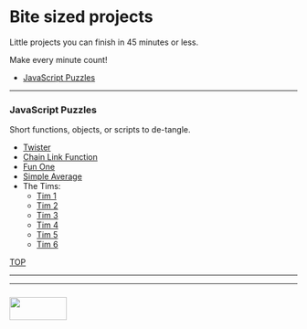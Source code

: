# Bite sized projects 

Little projects you can finish in 45 minutes or less.

Make every minute count!

* [JavaScript Puzzles](#javascript-puzzles)

___

### JavaScript Puzzles

Short functions, objects, or scripts to de-tangle.

* [Twister](./javascript-puzzles/twister.md)
* [Chain Link Function](./javascript-puzzles/chain-link-function.md)
* [Fun One](./javascript-puzzles/fun-one.md)
* [Simple Average](./javascript-puzzles/simple-average.md)
* The Tims:
  * [Tim 1](./javascript-puzzles/tim-1.md)
  * [Tim 2](./javascript-puzzles/tim-2.md)
  * [Tim 3](./javascript-puzzles/tim-3.md)
  * [Tim 4](./javascript-puzzles/tim-4.md)
  * [Tim 5](./javascript-puzzles/tim-5.md)
  * [Tim 6](./javascript-puzzles/tim-6.md)

[TOP](#bite-sized-projects)

___
___
### <a href="http://elewa.education/blog" target="_blank"><img src="https://user-images.githubusercontent.com/18554853/34921062-506450ae-f97d-11e7-875f-6feeb26ad72d.png" width="100" height="40"/></a>